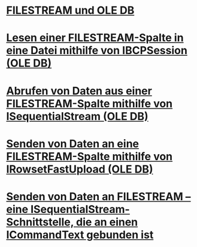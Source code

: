 # [FILESTREAM und OLE DB](filestream-and-ole-db.md)
# [Lesen einer FILESTREAM-Spalte in eine Datei mithilfe von IBCPSession (OLE DB)](read-a-filestream-column-to-file-using-ibcpsession-ole-db.md)
# [Abrufen von Daten aus einer FILESTREAM-Spalte mithilfe von ISequentialStream (OLE DB)](retrieve-data-from-a-filestream-column-using-isequentialstream-ole-db.md)
# [Senden von Daten an eine FILESTREAM-Spalte mithilfe von IRowsetFastUpload (OLE DB)](send-data-to-a-filestream-column-using-irowsetfastupload-ole-db.md)
# [Senden von Daten an FILESTREAM – eine ISequentialStream-Schnittstelle, die an einen ICommandText gebunden ist](send-data-to-filestream-isequentialstream-bound-to-icommandtext.md)
